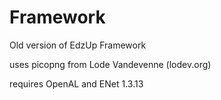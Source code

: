 # Framework
Old version of EdzUp Framework

uses picopng from Lode Vandevenne (lodev.org)

requires OpenAL and ENet 1.3.13
